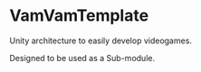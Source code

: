 # VamVamTemplate
Unity architecture to easily develop videogames.

Designed to be used as a Sub-module.


